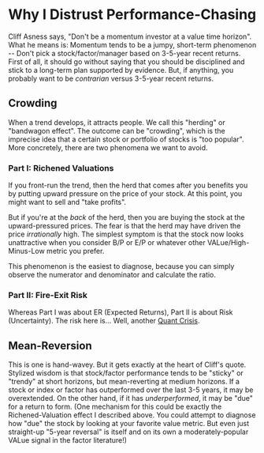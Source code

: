 # Why I Distrust Performance-Chasing

Cliff Asness says, "Don't be a momentum investor at a value time horizon".
What he means is: Momentum tends to be a jumpy, short-term phenomenon --
Don't pick a stock/factor/manager based on 3-5-year recent returns.
First of all, it should go without saying that you should be disciplined
and stick to a long-term plan supported by evidence.
But, if anything, you probably want to be _contrarian_ versus 3-5-year recent returns.

## Crowding

When a trend develops, it attracts people.
We call this "herding" or "bandwagon effect".
The outcome can be "crowding", which is the imprecise idea that
a certain stock or portfolio of stocks is "too popular".
More concretely, there are two phenomena we want to avoid. 

### Part I: Richened Valuations

If you front-run the trend, then the herd that comes after you benefits you by
putting upward pressure on the price of your stock.
At this point, you might want to sell and "take profits".

But if you're at the _back_ of the herd, then you are buying the stock at
the upward-pressured prices.
The fear is that the herd may have driven the price _irrationally_ high.
The simplest symptom is that the stock now looks unattractive when you consider
B/P or E/P or whatever other VALue/High-Minus-Low metric you prefer.

This phenomenon is the easiest to diagnose, because you can simply
observe the numerator and denominator and calculate the ratio.

### Part II: Fire-Exit Risk

Whereas Part I was about ER (Expected Returns),
Part II is about Risk (Uncertainty).
The risk here is... Well, another
[Quant Crisis](https://github.com/sparshsah/foggy-demo/blob/main/demo/finance/syllabus/fin-syll.pdf).

## Mean-Reversion

This is one is hand-wavey. But it gets exactly at the heart of Cliff's quote.
Stylized wisdom is that stock/factor performance tends to be "sticky" or "trendy" at short horizons,
but mean-reverting at medium horizons.
If a stock or index or factor has outperformed over the last 3-5 years, it may be overextended.
On the other hand, if it has _underperformed_, it may be "due" for a return to form.
(One mechanism for this could be exactly the Richened-Valuation effect I described above.
You could attempt to diagnose how "due" the stock by looking at your favorite value metric.
But even just straight-up "5-year reversal" is itself and on its own a
moderately-popular VALue signal in the factor literature!)
